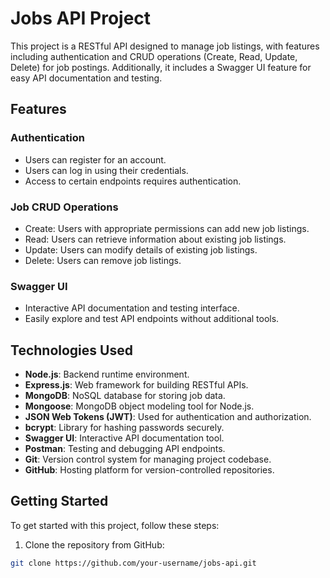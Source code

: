 # Jobs API Project

This project is a RESTful API designed to manage job listings, with features including authentication and CRUD operations (Create, Read, Update, Delete) for job postings. Additionally, it includes a Swagger UI feature for easy API documentation and testing.

## Features

### Authentication
- Users can register for an account.
- Users can log in using their credentials.
- Access to certain endpoints requires authentication.

### Job CRUD Operations
- Create: Users with appropriate permissions can add new job listings.
- Read: Users can retrieve information about existing job listings.
- Update: Users can modify details of existing job listings.
- Delete: Users can remove job listings.

### Swagger UI
- Interactive API documentation and testing interface.
- Easily explore and test API endpoints without additional tools.

## Technologies Used

- **Node.js**: Backend runtime environment.
- **Express.js**: Web framework for building RESTful APIs.
- **MongoDB**: NoSQL database for storing job data.
- **Mongoose**: MongoDB object modeling tool for Node.js.
- **JSON Web Tokens (JWT)**: Used for authentication and authorization.
- **bcrypt**: Library for hashing passwords securely.
- **Swagger UI**: Interactive API documentation tool.
- **Postman**: Testing and debugging API endpoints.
- **Git**: Version control system for managing project codebase.
- **GitHub**: Hosting platform for version-controlled repositories.

## Getting Started

To get started with this project, follow these steps:

1. Clone the repository from GitHub:

```bash
git clone https://github.com/your-username/jobs-api.git
